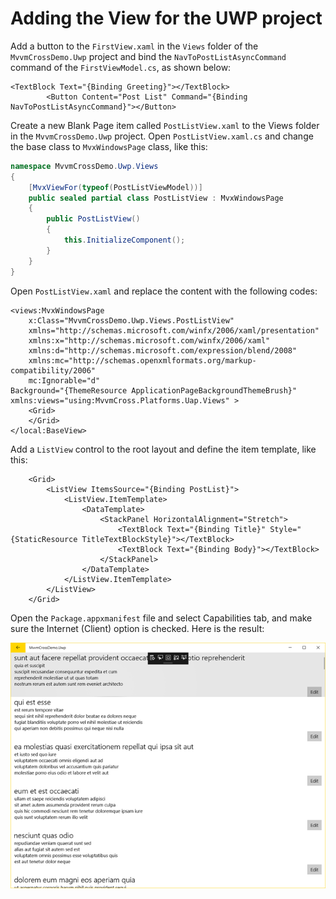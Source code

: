 # Adding the View for the UWP project

Add a button to the `FirstView.xaml` in the `Views` folder of the `MvvmCrossDemo.Uwp` project and bind the `NavToPostListAsyncCommand` command of the `FirstViewModel.cs`, as shown below:

```markup
<TextBlock Text="{Binding Greeting}"></TextBlock>
        <Button Content="Post List" Command="{Binding NavToPostListAsyncCommand}"></Button>
```

Create a new Blank Page item called `PostListView.xaml` to the Views folder in the `MvvmCrossDemo.Uwp` project. Open `PostListView.xaml.cs` and change the base class to `MvxWindowsPage` class, like this:

```csharp
namespace MvvmCrossDemo.Uwp.Views
{
    [MvxViewFor(typeof(PostListViewModel))]
    public sealed partial class PostListView : MvxWindowsPage
    {
        public PostListView()
        {
            this.InitializeComponent();
        }
    }
}
```

Open `PostListView.xaml` and replace the content with the following codes:

```markup
<views:MvxWindowsPage
    x:Class="MvvmCrossDemo.Uwp.Views.PostListView"
    xmlns="http://schemas.microsoft.com/winfx/2006/xaml/presentation"
    xmlns:x="http://schemas.microsoft.com/winfx/2006/xaml"
    xmlns:d="http://schemas.microsoft.com/expression/blend/2008"
    xmlns:mc="http://schemas.openxmlformats.org/markup-compatibility/2006"
    mc:Ignorable="d"
Background="{ThemeResource ApplicationPageBackgroundThemeBrush}"
xmlns:views="using:MvvmCross.Platforms.Uap.Views" >
    <Grid>
    </Grid>
</local:BaseView>
```

Add a `ListView` control to the root layout and define the item template, like this:

```markup
    <Grid>
        <ListView ItemsSource="{Binding PostList}">
            <ListView.ItemTemplate>
                <DataTemplate>
                    <StackPanel HorizontalAlignment="Stretch">
                        <TextBlock Text="{Binding Title}" Style="{StaticResource TitleTextBlockStyle}"></TextBlock>
                        <TextBlock Text="{Binding Body}"></TextBlock>
                    </StackPanel>
                </DataTemplate>
            </ListView.ItemTemplate>
        </ListView>
    </Grid>
```

Open the `Package.appxmanifest` file and select Capabilities tab, and make sure the Internet \(Client\) option is checked. Here is the result:

![](../../.gitbook/assets/image%20%2823%29.png)

